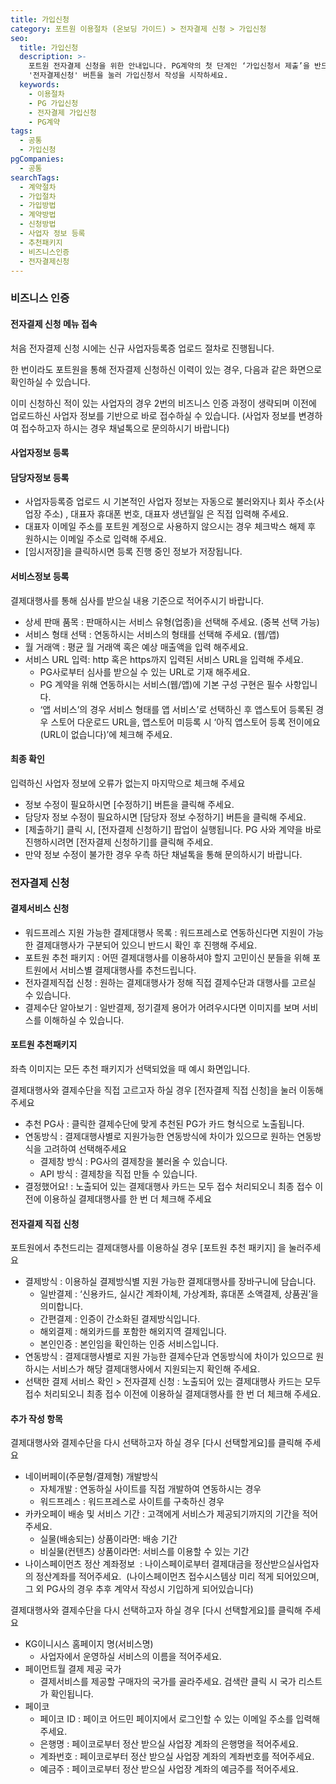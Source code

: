 ```yaml
---
title: 가입신청
category: 포트원 이용절차 (온보딩 가이드) > 전자결제 신청 > 가입신청
seo:
  title: 가입신청
  description: >-
    포트원 전자결제 신청을 위한 안내입니다. PG계약의 첫 단계인 ‘가입신청서 제출’을 반드시 포트원 관리자콘솔에서 신청해야 합니다. 지금
    '전자결제신청' 버튼을 눌러 가입신청서 작성을 시작하세요.
  keywords:
    - 이용절차
    - PG 가입신청
    - 전자결제 가입신청
    - PG계약
tags:
  - 공통
  - 가입신청
pgCompanies:
  - 공통
searchTags:
  - 계약절차
  - 가입절차
  - 가입방법
  - 계약방법
  - 신청방법
  - 사업자 정보 등록
  - 추천패키지
  - 비즈니스인증
  - 전자결제신청
---
```


<Callout content="포트원의 서비스 사용을 위해 PG계약의 첫 단계 ‘가입신청서 제출’은 반드시 포트원 관리자콘솔에서 신청해 주셔야 합니다. 포트원 관리자콘솔 회원가입 및 로그인 후 좌측 상단 전자결제 신청⚡ 버튼을 눌러 가입신청서 작성을 시작 해보세요!" />

### **비즈니스 인증**

#### **전자결제 신청 메뉴 접속**

처음 전자결제 신청 시에는 신규 사업자등록증 업로드 절차로 진행됩니다.



한 번이라도 포트원을 통해 전자결제 신청하신 이력이 있는 경우, 다음과 같은 화면으로 확인하실 수 있습니다.

이미 신청하신 적이 있는 사업자의 경우 2번의 비즈니스 인증 과정이 생략되며 이전에 업로드하신 사업자 정보를 기반으로 바로 접수하실 수 있습니다. (사업자 정보를 변경하여 접수하고자 하시는 경우 채널톡으로 문의하시기 바랍니다)



#### **사업자정보 등록**



#### **담당자정보 등록**



- 사업자등록증 업로드 시 기본적인 사업자 정보는 자동으로 불러와지나 회사 주소(사업장 주소) , 대표자 휴대폰 번호, 대표자 생년월일 은 직접 입력해 주세요.
- 대표자 이메일 주소를 포트원 계정으로 사용하지 않으시는 경우 체크박스 해제 후 원하시는 이메일 주소로 입력해 주세요.
- \[임시저장]을 클릭하시면 등록 진행 중인 정보가 저장됩니다.

#### **서비스정보 등록**



결제대행사를 통해 심사를 받으실 내용 기준으로 적어주시기 바랍니다.

- 상세 판매 품목 : 판매하시는 서비스 유형(업종)을 선택해 주세요. (중복 선택 가능)
- 서비스 형태 선택 : 연동하시는 서비스의 형태를 선택해 주세요. (웹/앱)
- 월 거래액 : 평균 월 거래액 혹은 예상 매출액을 입력 해주세요.
- 서비스 URL 입력: http 혹은 https까지 입력된 서비스 URL을 입력해 주세요.
  - PG사로부터 심사를 받으실 수 있는 URL로 기재 해주세요.
  - PG 계약을 위해 연동하시는 서비스(웹/앱)에 기본 구성 구현은 필수 사항입니다.
  - ‘앱 서비스’의 경우 서비스 형태를 앱 서비스’로 선택하신 후 앱스토어 등록된 경우 스토어 다운로드 URL을, 앱스토어 미등록 시 ‘아직 앱스토어 등록 전이에요 (URL이 없습니다)’에 체크해 주세요.

#### **최종 확인**



입력하신 사업자 정보에 오류가 없는지 마지막으로 체크해 주세요

- 정보 수정이 필요하시면 \[수정하기] 버튼을 클릭해 주세요.
- 담당자 정보 수정이 필요하시면 \[담당자 정보 수정하기] 버튼을 클릭해 주세요.
- \[제출하기] 클릭 시, \[전자결제 신청하기] 팝업이 실행됩니다. PG 사와 계약을 바로 진행하시려면 \[전자결제 신청하기]를 클릭해 주세요.
- 만약 정보 수정이 불가한 경우 우측 하단 채널톡을 통해 문의하시기 바랍니다.

### **전자결제 신청**

#### **결제서비스 신청**



- 워드프레스 지원 가능한 결제대행사 목록 : 워드프레스로 연동하신다면 지원이 가능한 결제대행사가 구분되어 있으니 반드시 확인 후 진행해 주세요.
- 포트원 추천 패키지 : 어떤 결제대행사를 이용하셔야 할지 고민이신 분들을 위해 포트원에서 서비스별 결제대행사를 추천드립니다.
- 전자결제직접 신청 : 원하는 결제대행사가 정해 직접 결제수단과 대행사를 고르실 수 있습니다.
- 결제수단 알아보기 : 일반결제, 정기결제 용어가 어려우시다면 이미지를 보며 서비스를 이해하실 수 있습니다.

#### **포트원 추천패키지**



좌측 이미지는 모든 추천 패키지가 선택되었을 때 예시 화면입니다.

결제대행사와 결제수단을 직접 고르고자 하실 경우 \[전자결제 직접 신청]을 눌러 이동해주세요

- 추천 PG사 : 클릭한 결제수단에 맞게 추천된 PG가 카드 형식으로 노출됩니다.
- 연동방식 : 결제대행사별로 지원가능한 연동방식에 차이가 있으므로 원하는 연동방식을 고려하여 선택해주세요
  - 결제창 방식 : PG사의 결제창을 불러올 수 있습니다.
  - API 방식 : 결제창을 직접 만들 수 있습니다.
- 결정했어요! : 노출되어 있는 결제대행사 카드는 모두 접수 처리되오니 최종 접수 이전에 이용하실 결제대행사를 한 번 더 체크해 주세요

<Callout title="포트원 추천 패키지 자세히 보러 가기↗" />

#### **전자결제 직접 신청**





포트원에서 추천드리는 결제대행사를 이용하실 경우 \[포트원 추천 패키지] 을 눌러주세요

- 결제방식 : 이용하실 결제방식별 지원 가능한 결제대행사를 장바구니에 담습니다.
  - 일반결제 : ‘신용카드, 실시간 계좌이체, 가상계좌, 휴대폰 소액결제, 상품권’을 의미합니다.
  - 간편결제 : 인증이 간소화된 결제방식입니다.
  - 해외결제 : 해외카드를 포함한 해외지역 결제입니다.
  - 본인인증 : 본인임을 확인하는 인증 서비스입니다.
- 연동방식 : 결제대행사별로 지원 가능한 결제수단과 연동방식에 차이가 있으므로 원하시는 서비스가 해당 결제대행사에서 지원되는지 확인해 주세요.
- 선택한 결제 서비스 확인 > 전자결제 신청 : 노출되어 있는 결제대행사 카드는 모두 접수 처리되오니 최종 접수 이전에 이용하실 결제대행사를 한 번 더 체크해 주세요.

#### **추가 작성 항목**



결제대행사와 결제수단을 다시 선택하고자 하실 경우 \[다시 선택할게요]를 클릭해 주세요

- 네이버페이(주문형/결제형) 개발방식
  - 자체개발 : 연동하실 사이트를 직접 개발하여 연동하시는 경우
  - 워드프레스 : 워드프레스로 사이트를 구축하신 경우
- 카카오페이 배송 및 서비스 기간 : 고객에게 서비스가 제공되기까지의 기간을 적어주세요.
  - 실물(배송되는) 상품이라면: 배송 기간
  - 비실물(컨텐츠) 상품이라면: 서비스를 이용할 수 있는 기간
- 나이스페이먼츠 정산 계좌정보  : 나이스페이로부터 결제대금을 정산받으실사업자의 정산계좌를 적어주세요.  (나이스페이먼츠 접수시스템상 미리 적게 되어있으며, 그 외 PG사의 경우 추후 계약서 작성시 기입하게
  되어있습니다)



결제대행사와 결제수단을 다시 선택하고자 하실 경우 \[다시 선택할게요]를 클릭해 주세요

- KG이니시스 홈페이지 명(서비스명)
  - 사업자에서 운영하실 서비스의 이름을 적어주세요.
- 페이먼트월 결제 제공 국가
  - 결제서비스를 제공할 구매자의 국가를 골라주세요. 검색란 클릭 시 국가 리스트가 확인됩니다.
- 페이코
  - 페이코 ID : 페이코 어드민 페이지에서 로그인할 수 있는 이메일 주소를 입력해 주세요.
  - 은행명 : 페이코로부터 정산 받으실 사업장 계좌의 은행명을 적어주세요.
  - 계좌번호 : 페이코로부터 정산 받으실 사업장 계좌의 계좌번호를 적어주세요.
  - 예금주 : 페이코로부터 정산 받으실 사업장 계좌의 예금주를 적어주세요.
